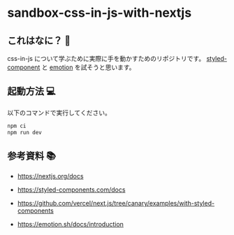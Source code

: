 # sandbox-css-in-js-with-nextjs

## これはなに？ :tipping_hand_person:

css-in-js について学ぶために実際に手を動かすためのリポジトリです。
[styled-component](https://styled-components.com/) と [emotion](https://emotion.sh/docs/introduction) を試そうと思います。

## 起動方法 💻

以下のコマンドで実行してください。

```bash
npm ci
npm run dev
```

## 参考資料 📚

- https://nextjs.org/docs

- https://styled-components.com/docs
- https://github.com/vercel/next.js/tree/canary/examples/with-styled-components

- https://emotion.sh/docs/introduction

